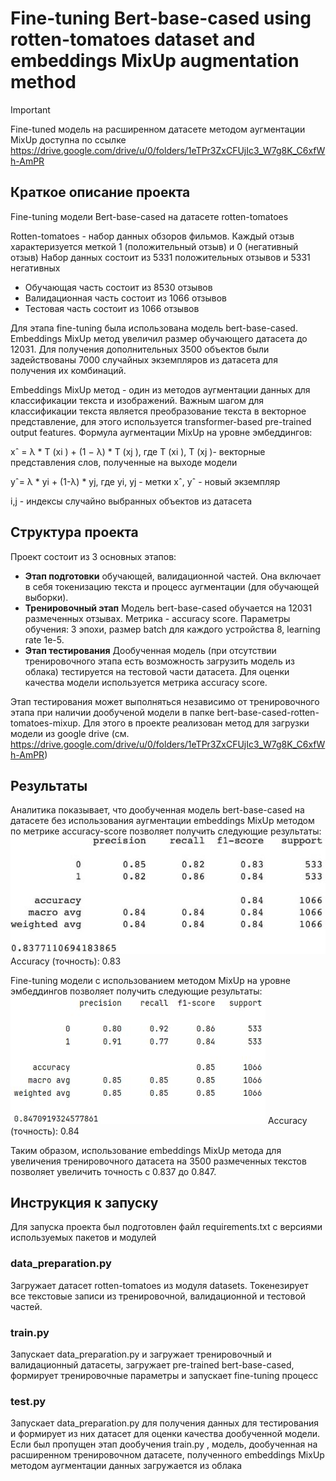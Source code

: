 # Fine-tuning Bert-base-cased using rotten-tomatoes dataset and embeddings MixUp augmentation method

> [!IMPORTANT]
> Fine-tuned модель на расширенном датасете методом аугментации MixUp доступна по ссылке https://drive.google.com/drive/u/0/folders/1eTPr3ZxCFUjIc3_W7g8K_C6xfWh-AmPR


## Краткое описание проекта
Fine-tuning модели Bert-base-cased на датасете rotten-tomatoes

Rotten-tomatoes - набор данных обзоров фильмов. Каждый отзыв характеризуется меткой 1 (положительный отзыв) и 0 (негативный отзыв) Набор данных состоит из 5331 положительных отзывов и 5331 негативных
* Обучающая часть состоит из 8530 отзывов
* Валидационная часть состоит из 1066 отзывов
* Тестовая часть состоит из 1066 отзывов

Для этапа fine-tuning была использована модель bert-base-cased. Embeddings MixUp метод увеличил размер обучающего датасета до 12031. Для получения дополнительных 3500 объектов были задействованы 7000 случайных экземпляров из датасета для получения их комбинаций.

Embeddings MixUp метод - один из методов аугментации данных для классификации текста и изображений.
Важным шагом для классификации текста является  преобразование текста в векторное представление, для этого используется transformer-based pre-trained output features. Формула аугментации MixUp на уровне эмбеддингов:

xˆ = λ * T (xi ) + (1 − λ) * T (xj ),  где T (xi ), T (xj )- векторные представления слов, полученные на выходе модели

yˆ= λ * yi + (1-λ) * yj, где yi, yj - метки
xˆ, yˆ - новый экземпляр

i,j - индексы случайно выбранных объектов из датасета 

## Структура проекта
Проект состоит из 3 основных этапов:
* __Этап подготовки__ обучающей, валидационной частей.
Она включает в себя токенизацию текста и процесс аугментации (для обучающей выборки).
* __Тренировочный этап__
Модель bert-base-cased обучается на 12031 размеченных отзывах. Метрика - accuracy score.
Параметры обучения: 3 эпохи, размер batch для каждого устройства 8, learning rate 1e-5.
* __Этап тестирования__
Дообученная модель (при отсутствии тренировочного этапа есть возможность загрузить модель из облака) тестируется на тестовой части датасета. Для оценки качества модели используется метрика accuracy score.


Этап тестирования может выполняться независимо от тренировочного этапа при наличии дообученой модели в папке bert-base-cased-rotten-tomatoes-mixup. Для этого в проекте реализован метод для загрузки модели из google drive (см. https://drive.google.com/drive/u/0/folders/1eTPr3ZxCFUjIc3_W7g8K_C6xfWh-AmPR) 
## Результаты
Аналитика показывает, что дообученная модель bert-base-cased на датасете без использования аугментации embeddings MixUp методом по метрике accuracy-score позволяет получить следующие результаты:
![img.png](docs/img.png)
Accuracy (точность): 0.83

Fine-tuning модели с использованием методом MixUp на уровне эмбеддингов позволяет получить следующие результаты: 
![img.png](docs/img2.png)
Accuracy (точность): 0.84

Таким образом, использование embeddings MixUp метода для увеличения тренировочного датасета на 3500 размеченных текстов позволяет увеличить точность c 0.837 до 0.847.

## Инструкция к запуску
Для запуска проекта был подготовлен файл requirements.txt с версиями используемых пакетов и модулей

### data_preparation.py 
Загружает датасет rotten-tomatoes из модуля datasets.
Токенезирует все текстовые записи из тренировочной, валидационной и тестовой частей.
### train.py
Запускает data_preparation.py и загружает тренировочный и валидационный датасеты, загружает pre-trained  bert-base-cased, формирует тренировочные параметры и запускает fine-tuning процесс
### test.py
Запускает data_preparation.py для получения данных для тестирования и формирует из них датасет для оценки качества дообученной модели. Если был пропущен этап дообучения train.py , модель, дообученная на расширенном тренировочном датасете, полученного embeddings MixUp методом аугментации данных загружается из облака











